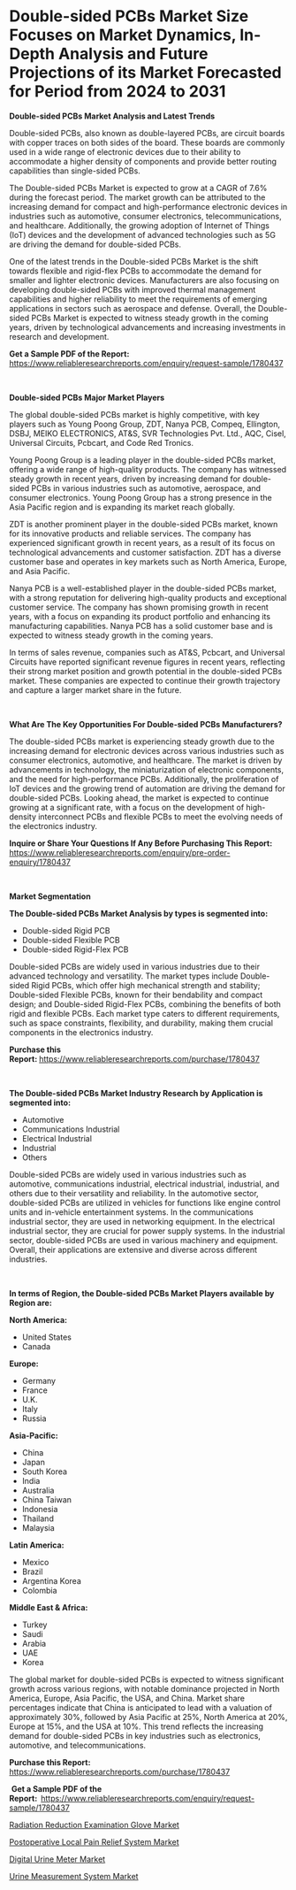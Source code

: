 <p><h1>Double-sided PCBs Market Size Focuses on Market Dynamics, In-Depth Analysis and Future Projections of its Market Forecasted for Period from 2024 to 2031</h1></p><p><strong>Double-sided PCBs Market Analysis and Latest Trends</strong></p>
<p><p>Double-sided PCBs, also known as double-layered PCBs, are circuit boards with copper traces on both sides of the board. These boards are commonly used in a wide range of electronic devices due to their ability to accommodate a higher density of components and provide better routing capabilities than single-sided PCBs.</p><p>The Double-sided PCBs Market is expected to grow at a CAGR of 7.6% during the forecast period. The market growth can be attributed to the increasing demand for compact and high-performance electronic devices in industries such as automotive, consumer electronics, telecommunications, and healthcare. Additionally, the growing adoption of Internet of Things (IoT) devices and the development of advanced technologies such as 5G are driving the demand for double-sided PCBs.</p><p>One of the latest trends in the Double-sided PCBs Market is the shift towards flexible and rigid-flex PCBs to accommodate the demand for smaller and lighter electronic devices. Manufacturers are also focusing on developing double-sided PCBs with improved thermal management capabilities and higher reliability to meet the requirements of emerging applications in sectors such as aerospace and defense. Overall, the Double-sided PCBs Market is expected to witness steady growth in the coming years, driven by technological advancements and increasing investments in research and development.</p></p>
<p><strong>Get a Sample PDF of the Report:&nbsp;</strong> <a href="https://www.reliableresearchreports.com/enquiry/request-sample/1780437">https://www.reliableresearchreports.com/enquiry/request-sample/1780437</a></p>
<p>&nbsp;</p>
<p><strong>Double-sided PCBs Major Market Players</strong></p>
<p><p>The global double-sided PCBs market is highly competitive, with key players such as Young Poong Group, ZDT, Nanya PCB, Compeq, Ellington, DSBJ, MEIKO ELECTRONICS, AT&S, SVR Technologies Pvt. Ltd., AQC, Cisel, Universal Circuits, Pcbcart, and Code Red Tronics.</p><p>Young Poong Group is a leading player in the double-sided PCBs market, offering a wide range of high-quality products. The company has witnessed steady growth in recent years, driven by increasing demand for double-sided PCBs in various industries such as automotive, aerospace, and consumer electronics. Young Poong Group has a strong presence in the Asia Pacific region and is expanding its market reach globally.</p><p>ZDT is another prominent player in the double-sided PCBs market, known for its innovative products and reliable services. The company has experienced significant growth in recent years, as a result of its focus on technological advancements and customer satisfaction. ZDT has a diverse customer base and operates in key markets such as North America, Europe, and Asia Pacific.</p><p>Nanya PCB is a well-established player in the double-sided PCBs market, with a strong reputation for delivering high-quality products and exceptional customer service. The company has shown promising growth in recent years, with a focus on expanding its product portfolio and enhancing its manufacturing capabilities. Nanya PCB has a solid customer base and is expected to witness steady growth in the coming years.</p><p>In terms of sales revenue, companies such as AT&S, Pcbcart, and Universal Circuits have reported significant revenue figures in recent years, reflecting their strong market position and growth potential in the double-sided PCBs market. These companies are expected to continue their growth trajectory and capture a larger market share in the future.</p></p>
<p>&nbsp;</p>
<p><strong>What Are The Key Opportunities For Double-sided PCBs Manufacturers?</strong></p>
<p><p>The double-sided PCBs market is experiencing steady growth due to the increasing demand for electronic devices across various industries such as consumer electronics, automotive, and healthcare. The market is driven by advancements in technology, the miniaturization of electronic components, and the need for high-performance PCBs. Additionally, the proliferation of IoT devices and the growing trend of automation are driving the demand for double-sided PCBs. Looking ahead, the market is expected to continue growing at a significant rate, with a focus on the development of high-density interconnect PCBs and flexible PCBs to meet the evolving needs of the electronics industry.</p></p>
<p><strong>Inquire or Share Your Questions If Any Before Purchasing This Report:</strong> <a href="https://www.reliableresearchreports.com/enquiry/pre-order-enquiry/1780437">https://www.reliableresearchreports.com/enquiry/pre-order-enquiry/1780437</a></p>
<p>&nbsp;</p>
<p><strong>Market Segmentation</strong></p>
<p><strong>The Double-sided PCBs Market Analysis by types is segmented into:</strong></p>
<p><ul><li>Double-sided Rigid PCB</li><li>Double-sided Flexible PCB</li><li>Double-sided Rigid-Flex PCB</li></ul></p>
<p><p>Double-sided PCBs are widely used in various industries due to their advanced technology and versatility. The market types include Double-sided Rigid PCBs, which offer high mechanical strength and stability; Double-sided Flexible PCBs, known for their bendability and compact design; and Double-sided Rigid-Flex PCBs, combining the benefits of both rigid and flexible PCBs. Each market type caters to different requirements, such as space constraints, flexibility, and durability, making them crucial components in the electronics industry.</p></p>
<p><strong>Purchase this Report:&nbsp;</strong><a href="https://www.reliableresearchreports.com/purchase/1780437">https://www.reliableresearchreports.com/purchase/1780437</a></p>
<p>&nbsp;</p>
<p><strong>The Double-sided PCBs Market Industry Research by Application is segmented into:</strong></p>
<p><ul><li>Automotive</li><li>Communications Industrial</li><li>Electrical Industrial</li><li>Industrial</li><li>Others</li></ul></p>
<p><p>Double-sided PCBs are widely used in various industries such as automotive, communications industrial, electrical industrial, industrial, and others due to their versatility and reliability. In the automotive sector, double-sided PCBs are utilized in vehicles for functions like engine control units and in-vehicle entertainment systems. In the communications industrial sector, they are used in networking equipment. In the electrical industrial sector, they are crucial for power supply systems. In the industrial sector, double-sided PCBs are used in various machinery and equipment. Overall, their applications are extensive and diverse across different industries.</p></p>
<p>&nbsp;</p>
<p><strong>In terms of Region, the Double-sided PCBs Market Players available by Region are:</strong></p>
<p>
    <p> <strong> North America: </strong>
        <ul>
            <li>United States</li>
            <li>Canada</li>
        </ul>
        </p> 
    <p> <strong> Europe: </strong>
        <ul>
            <li>Germany</li>
            <li>France</li>
            <li>U.K.</li>
            <li>Italy</li>
            <li>Russia</li>
        </ul>
        </p> 
    <p> <strong> Asia-Pacific: </strong>
        <ul>
            <li>China</li>
            <li>Japan</li>
            <li>South Korea</li>
            <li>India</li>
            <li>Australia</li>
            <li>China Taiwan</li>
            <li>Indonesia</li>
            <li>Thailand</li>
            <li>Malaysia</li>
        </ul>
        </p> 
    <p> <strong> Latin America: </strong>
        <ul>
            <li>Mexico</li>
            <li>Brazil</li>
            <li>Argentina Korea</li>
            <li>Colombia</li>
        </ul>
        </p> 
    <p> <strong> Middle East & Africa: </strong>
        <ul>
            <li>Turkey</li>
            <li>Saudi</li>
            <li>Arabia</li>
            <li>UAE</li>
            <li>Korea</li>
        </ul>
    </p>
    </p>
<p><p>The global market for double-sided PCBs is expected to witness significant growth across various regions, with notable dominance projected in North America, Europe, Asia Pacific, the USA, and China. Market share percentages indicate that China is anticipated to lead with a valuation of approximately 30%, followed by Asia Pacific at 25%, North America at 20%, Europe at 15%, and the USA at 10%. This trend reflects the increasing demand for double-sided PCBs in key industries such as electronics, automotive, and telecommunications.</p></p>
<p><strong>Purchase this Report: </strong><a href="https://www.reliableresearchreports.com/purchase/1780437">https://www.reliableresearchreports.com/purchase/1780437</a></p>
<p>&nbsp;<strong>Get a Sample PDF of the Report:&nbsp;&nbsp;</strong><a href="https://www.reliableresearchreports.com/enquiry/request-sample/1780437">https://www.reliableresearchreports.com/enquiry/request-sample/1780437</a></p>
<p><strong></strong></p>
<p><p><a href="https://github.com/nicholepatriciadoylenwnrjr0/Market-Research-Report-List-1/blob/main/radiation-reduction-examination-glove-market.md">Radiation Reduction Examination Glove Market</a></p><p><a href="https://github.com/wwwkeltoum/Market-Research-Report-List-2/blob/main/postoperative-local-pain-relief-system-market.md">Postoperative Local Pain Relief System Market</a></p><p><a href="https://github.com/joannesouthgate/Market-Research-Report-List-2/blob/main/digital-urine-meter-market.md">Digital Urine Meter Market</a></p><p><a href="https://github.com/sofayahoo2023/Market-Research-Report-List-3/blob/main/urine-measurement-system-market.md">Urine Measurement System Market</a></p></p>